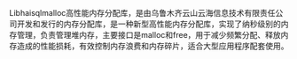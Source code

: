 Libhaisqlmalloc高性能内存分配库，是由乌鲁木齐云山云海信息技术有限责任公司开发和发行的内存分配库，是一种新型高性能内存分配库，实现了纳秒级别的内存管理，负责管理堆内存，主要接口是malloc和free，用于减少频繁分配、释放内存造成的性能损耗，有效控制内存浪费和内存碎片，适合大型应用程序配套使用。